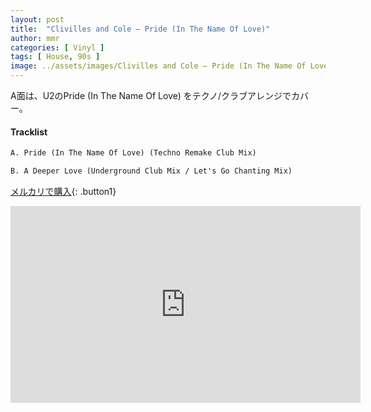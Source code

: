```yaml
---
layout: post
title:  "Clivilles and Cole – Pride (In The Name Of Love)"
author: mmr
categories: [ Vinyl ]
tags: [ House, 90s ]
image: ../assets/images/Clivilles and Cole – Pride (In The Name Of Love).jpg
---
```


A面は、U2のPride (In The Name Of Love) をテクノ/クラブアレンジでカバー。

#### Tracklist
```md
A. Pride (In The Name Of Love) (Techno Remake Club Mix)

B. A Deeper Love (Underground Club Mix / Let's Go Chanting Mix)
```

[メルカリで購入](https://jp.mercari.com/item/m53693730056?afid=6142608987){: .button1}

<iframe width="560" height="315" src="https://www.youtube.com/embed/z-hEAHt9-eA?si=PS44X0td-iSriiWg" title="YouTube video player" frameborder="0" allow="accelerometer; autoplay; clipboard-write; encrypted-media; gyroscope; picture-in-picture; web-share" referrerpolicy="strict-origin-when-cross-origin" allowfullscreen></iframe>